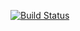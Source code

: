 [![Build Status](https://travis-ci.org/nmrs-nigeria/dataquality.svg?branch=master)](https://travis-ci.org/github/nmrs-nigeria/dataquality)